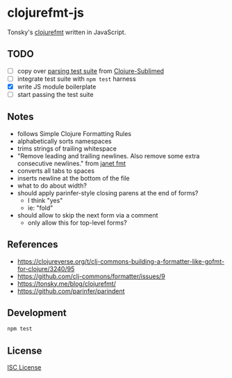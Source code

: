 # clojurefmt-js

Tonsky's [clojurefmt](https://tonsky.me/blog/clojurefmt/) written in JavaScript.

## TODO

- [ ] copy over [parsing test suite](https://github.com/tonsky/Clojure-Sublimed/tree/master/test_parser) from [Clojure-Sublimed](https://github.com/tonsky/Clojure-Sublimed)
- [ ] integrate test suite with `npm test` harness
- [x] write JS module boilerplate
- [ ] start passing the test suite

## Notes

- follows Simple Clojure Formatting Rules
- alphabetically sorts namespaces
- trims strings of trailing whitespace
- "Remove leading and trailing newlines. Also remove some extra consecutive newlines." from [janet fmt]
- converts all tabs to spaces
- inserts newline at the bottom of the file
- what to do about width?
- should apply parinfer-style closing parens at the end of forms?
  - I think "yes"
  - ie: "fold"
- should allow to skip the next form via a comment
  - only allow this for top-level forms?

[janet fmt]:https://raw.githubusercontent.com/janet-lang/spork/master/spork/fmt.janet

## References

- https://clojureverse.org/t/clj-commons-building-a-formatter-like-gofmt-for-clojure/3240/95
- https://github.com/clj-commons/formatter/issues/9
- https://tonsky.me/blog/clojurefmt/
- https://github.com/parinfer/parindent

## Development

```sh
npm test
```

## License

[ISC License](LICENSE.md)
